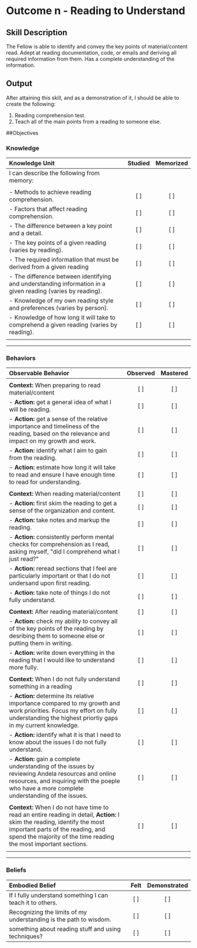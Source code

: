 # Outcome n - Reading to Understand


## Skill Description

The Fellow is able to identify and convey the key points of material/content read. Adept at reading documentation, code, or emails and deriving all required information from them. Has a complete understanding of the information. 


## Output
After attaining this skill, and as a demonstration of it, I should be able to create the following:

1. Reading comprehension test.
2. Teach all of the main points from a reading to someone else.


##Objectives

### Knowledge


| Knowledge Unit | Studied | Memorized |
|:---|:---:|:---:|
| I can describe the following from memory: | | |
| | | |
| - Methods to achieve reading comprehension. | [ ] | [ ] |
| - Factors that affect reading comprehension. | [ ] | [ ] |
| - The difference between a key point and a detail. | [ ] | [ ] |
| - The key points of a given reading (varies by reading). | [ ] | [ ] |
| - The required information that must be derived from a given reading | [ ] | [ ] |
| - The difference between identifying and understanding information in a given reading (varies by reading). | [ ] | [ ] |
| - Knowledge of my own reading style and preferences (varies by person). | [ ] | [ ] |
| - Knowledge of how long it will take to comprehend a given reading (varies by reading). | [ ] | [ ] |
| | | |


---

### Behaviors

| Observable Behavior | Observed | Mastered |
|:---|:---:|:---:|
| | | |
| **Context:** When preparing to read material/content | [ ] | [ ] |
| - **Action:** get a general idea of what I will be reading. | [ ] | [ ] |
| - **Action:** get a sense of the relative importance and timeliness of the reading, based on the relevance and impact on my growth and work. | [ ] | [ ] |
| - **Action:** identify what I aim to gain from the reading. | [ ] | [ ] |
| - **Action:** estimate how long it will take to read and ensure I have enough time to read for understanding. | [ ] | [ ] |
| | | |
| **Context:** When reading material/content | [ ] | [ ] |
| - **Action:** first skim the reading to get a sense of the organization and content. | [ ] | [ ] |
| - **Action:** take notes and markup the reading. | [ ] | [ ] |
| - **Action:** consistently perform mental checks for comprehension as I read, asking myself, "did I comprehend what I just read?" | [ ] | [ ] |
| - **Action:** reread sections that I feel are particularly important or that I do not undersand upon first reading. | [ ] | [ ] |
| - **Action:** take note of things I do not fully understand. | [ ] | [ ] |
| | | |
| **Context:** After reading material/content | [ ] | [ ] |
| - **Action:** check my ability to convey all of the key points of the reading by desribing them to someone else or putting them in writing. | [ ] | [ ] |
| - **Action:** write down everything in the reading that I would like to understand more fully. | [ ] | [ ] |
| | | |
| **Context:** When I do not fully understand something in a reading | [ ] | [ ] |
| - **Action:** determine its relative importance compared to my growth and work priorities. Focus my effort on fully understanding the highest priortiy gaps in my current knowledge. | [ ] | [ ] |
| - **Action:** identify what it is that I need to know about the issues I do not fully understand. | [ ] | [ ] |
| - **Action:** gain a complete understanding of the issues by reviewing Andela resources and online resources, and inquiring with the poeple who have a more complete understanding of the issues. | [ ] | [ ] |
| | | |
| **Context:** When I do not have time to read an entire reading in detail, **Action:** I skim the reading, identify the most important parts of the reading, and spend the majority of the time reading the most important sections. | [ ] | [ ] |
| | | |

---


### Beliefs


| Embodied Belief | Felt | Demonstrated |
|:---|:---:|:---:|
| If I fully understand something I can teach it to others. | [ ] | [ ] |
| Recognizing the limits of my understanding is the path to wisdom. | [ ] | [ ] |
| something about reading stuff and using techniques? | [ ] | [ ] |